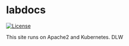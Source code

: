 # labdocs

[![License](https://img.shields.io/badge/License-Apache%202.0-blue.svg)](https://github.com/Kong/kong/blob/master/LICENSE)

This site runs on Apache2 and Kubernetes. DLW
